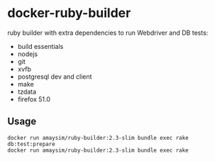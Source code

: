 # docker-ruby-builder
ruby builder with extra dependencies to run Webdriver and DB tests:

- build essentials
- nodejs
- git
- xvfb
- postgresql dev and client
- make
- tzdata 
- firefox 51.0

## Usage

    docker run amaysim/ruby-builder:2.3-slim bundle exec rake db:test:prepare
    docker run amaysim/ruby-builder:2.3-slim bundle exec rake
